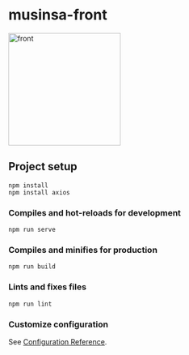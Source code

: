 # musinsa-front
<img width="222" alt="front" src="https://github.com/user-attachments/assets/36a16fb4-ac60-4c98-b362-6489085788d9" />

## Project setup
```
npm install
npm install axios
```

### Compiles and hot-reloads for development
```
npm run serve
```

### Compiles and minifies for production
```
npm run build
```

### Lints and fixes files
```
npm run lint
```

### Customize configuration
See [Configuration Reference](https://cli.vuejs.org/config/).

